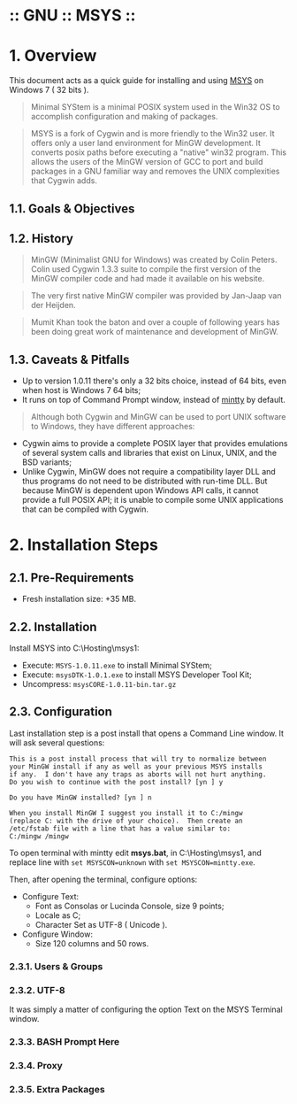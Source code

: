 :: GNU :: MSYS ::
=================

# 1. Overview

This document acts as a quick guide for installing and using [MSYS](http://www.mingw.org/wiki/MSYS) on Windows 7 ( 32 bits ).

> Minimal SYStem is a minimal POSIX system used in the Win32 OS to accomplish configuration and making of packages.

> MSYS is a fork of Cygwin and is more friendly to the Win32 user.  It offers only a user land environment for MinGW development.  It converts posix paths before executing a "native" win32 program.  This allows the users of the MinGW version of GCC to port and build packages in a GNU familiar way and removes the UNIX complexities that Cygwin adds.

## 1.1. Goals & Objectives

## 1.2. History

> MinGW (Minimalist GNU for Windows) was created by Colin Peters. Colin used Cygwin 1.3.3 suite to compile the first version of the MinGW compiler code and had made it available on his website.

> The very first native MinGW compiler was provided by Jan-Jaap van der Heijden.

> Mumit Khan took the baton and over a couple of following years has been doing great work of maintenance and development of MinGW.

## 1.3. Caveats & Pitfalls

- Up to version 1.0.11 there's only a 32 bits choice, instead of 64 bits, even when host is Windows 7 64 bits;
- It runs on top of Command Prompt window, instead of [mintty](https://code.google.com/p/mintty/) by default.

> Although both Cygwin and MinGW can be used to port UNIX software to Windows, they have different approaches:

- Cygwin aims to provide a complete POSIX layer that provides emulations of several system calls and libraries that exist on Linux, UNIX, and the BSD variants;
- Unlike Cygwin, MinGW does not require a compatibility layer DLL and thus programs do not need to be distributed with run-time DLL. But because MinGW is dependent upon Windows API calls, it cannot provide a full POSIX API; it is unable to compile some UNIX applications that can be compiled with Cygwin.

# 2. Installation Steps

## 2.1. Pre-Requirements

- Fresh installation size: +35 MB.

## 2.2. Installation

Install MSYS into C:\Hosting\msys1\:

- Execute: ```MSYS-1.0.11.exe``` to install Minimal SYStem;
- Execute: ```msysDTK-1.0.1.exe``` to install MSYS Developer Tool Kit;
- Uncompress: ```msysCORE-1.0.11-bin.tar.gz```

## 2.3. Configuration

Last installation step is a post install that opens a Command Line window. It will ask several questions:

```
This is a post install process that will try to normalize between
your MinGW install if any as well as your previous MSYS installs
if any.  I don't have any traps as aborts will not hurt anything.
Do you wish to continue with the post install? [yn ] y

Do you have MinGW installed? [yn ] n

When you install MinGW I suggest you install it to C:/mingw
(replace C: with the drive of your choice).  Then create an
/etc/fstab file with a line that has a value similar to:
C:/mingw /mingw
```

To open terminal with mintty edit **msys.bat**, in C:\Hosting\msys1\, and replace line with ```set MSYSCON=unknown``` with ```set MSYSCON=mintty.exe```.

Then, after opening the terminal, configure options:

- Configure Text:
  - Font as Consolas or Lucinda Console, size 9 points;
  - Locale as C;
  - Character Set as UTF-8 ( Unicode ).
- Configure Window:
  - Size 120 columns and 50 rows.

### 2.3.1. Users & Groups

### 2.3.2. UTF-8

It was simply a matter of configuring the option Text on the MSYS Terminal window.

### 2.3.3. BASH Prompt Here

### 2.3.4. Proxy

### 2.3.5. Extra Packages

